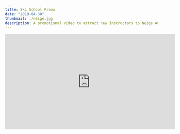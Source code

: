 ```yaml
---
title: Ski School Promo
date: "2019-04-30"
thumbnail: ./neige.jpg
description: A promotional video to attract new instructors to Neige Aventure
---
```


<iframe width="560" height="315" src="https://www.youtube.com/embed/ml9a6c5ojwg" frameborder="0" allow="accelerometer; autoplay; encrypted-media; gyroscope; picture-in-picture" allowfullscreen></iframe>